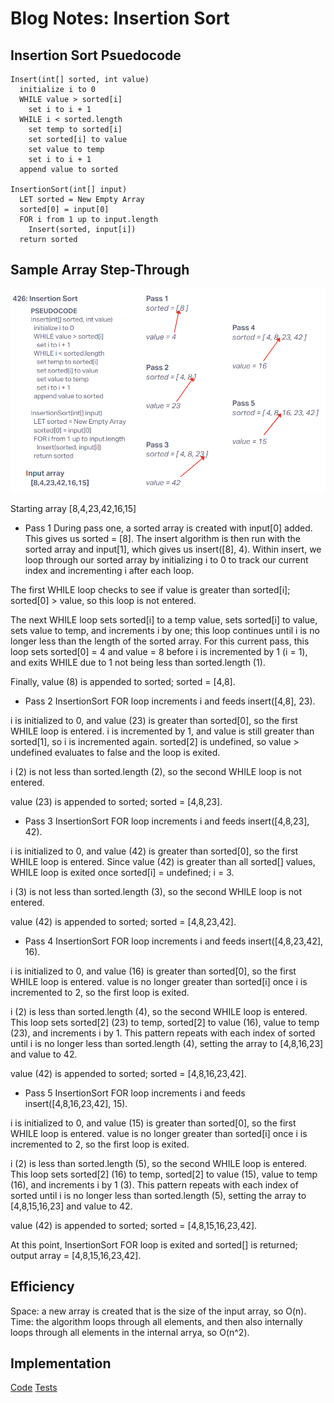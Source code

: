 # Blog Notes: Insertion Sort

## Insertion Sort Psuedocode

```pseudocode
Insert(int[] sorted, int value)
  initialize i to 0
  WHILE value > sorted[i]
    set i to i + 1
  WHILE i < sorted.length
    set temp to sorted[i]
    set sorted[i] to value
    set value to temp
    set i to i + 1
  append value to sorted

InsertionSort(int[] input)
  LET sorted = New Empty Array
  sorted[0] = input[0]
  FOR i from 1 up to input.length
    Insert(sorted, input[i])
  return sorted
  ```

## Sample Array Step-Through

![Insertion Sort Visualization](../../javascript/assets/426InsertionSort.png)

Starting array
[8,4,23,42,16,15]

- Pass 1
During pass one, a sorted array is created with input[0] added. This gives us sorted = [8]. The insert algorithm is then run with the sorted array and input[1], which gives us insert([8], 4). Within insert, we loop through our sorted array by initializing i to 0 to track our current index and incrementing i after each loop.

The first WHILE loop checks to see if value is greater than sorted[i]; sorted[0] > value, so this loop is not entered.

The next WHILE loop sets sorted[i] to a temp value, sets sorted[i] to value, sets value to temp, and increments i by one; this loop continues until i is no longer less than the length of the sorted array.  For this current pass, this loop sets sorted[0] = 4 and value = 8 before i is incremented by 1 (i = 1), and exits WHILE due to 1 not being less than sorted.length (1).

Finally, value (8) is appended to sorted; sorted = [4,8].

- Pass 2
InsertionSort FOR loop increments i and feeds insert([4,8], 23).

i is initialized to 0, and value (23) is greater than sorted[0], so the first WHILE loop is entered. i is incremented by 1, and value is still greater than sorted[1], so i is incremented again. sorted[2] is undefined, so value > undefined evaluates to false and the loop is exited.

i (2) is not less than sorted.length (2), so the second WHILE loop is not entered.

value (23) is appended to sorted; sorted = [4,8,23].

- Pass 3
InsertionSort FOR loop increments i and feeds insert([4,8,23], 42).

i is initialized to 0, and value (42) is greater than sorted[0], so the first WHILE loop is entered. Since value (42) is greater than all sorted[] values, WHILE loop is exited once sorted[i] = undefined; i = 3.

i (3) is not less than sorted.length (3), so the second WHILE loop is not entered.

value (42) is appended to sorted; sorted = [4,8,23,42].

- Pass 4
InsertionSort FOR loop increments i and feeds insert([4,8,23,42], 16).

i is initialized to 0, and value (16) is greater than sorted[0], so the first WHILE loop is entered. value is no longer greater than sorted[i] once i is incremented to 2, so the first loop is exited.

i (2) is less than sorted.length (4), so the second WHILE loop is entered. This loop sets sorted[2] (23) to temp, sorted[2] to value (16), value to temp (23), and increments i by 1. This pattern repeats with each index of sorted until i is no longer less than sorted.length (4), setting the array to [4,8,16,23] and value to 42.

value (42) is appended to sorted; sorted = [4,8,16,23,42].

- Pass 5
InsertionSort FOR loop increments i and feeds insert([4,8,16,23,42], 15).

i is initialized to 0, and value (15) is greater than sorted[0], so the first WHILE loop is entered. value is no longer greater than sorted[i] once i is incremented to 2, so the first loop is exited.

i (2) is less than sorted.length (5), so the second WHILE loop is entered. This loop sets sorted[2] (16) to temp, sorted[2] to value (15), value to temp (16), and increments i by 1 (3). This pattern repeats with each index of sorted until i is no longer less than sorted.length (5), setting the array to [4,8,15,16,23] and value to 42.

value (42) is appended to sorted; sorted = [4,8,15,16,23,42].

At this point, InsertionSort FOR loop is exited and sorted[] is returned; output array = [4,8,15,16,23,42].

## Efficiency

Space: a new array is created that is the size of the input array, so O(n).
Time: the algorithm loops through all elements, and then also internally loops through all elements in the internal arrya, so O(n^2).

## Implementation

[Code](index.js)
[Tests](./__tests__/insertion-sort.test.js)
